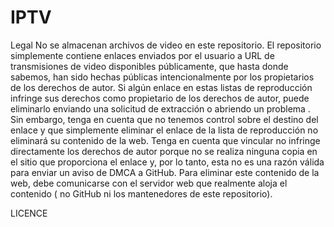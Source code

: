# IPTV
Legal
No se almacenan archivos de video en este repositorio. El repositorio simplemente contiene enlaces enviados por el usuario a URL de transmisiones de video disponibles públicamente, que hasta donde sabemos, han sido hechas públicas intencionalmente por los propietarios de los derechos de autor. Si algún enlace en estas listas de reproducción infringe sus derechos como propietario de los derechos de autor, puede eliminarlo enviando una solicitud de extracción o abriendo un problema . Sin embargo, tenga en cuenta que no tenemos control sobre el destino del enlace y que simplemente eliminar el enlace de la lista de reproducción no eliminará su contenido de la web. Tenga en cuenta que vincular no infringe directamente los derechos de autor porque no se realiza ninguna copia en el sitio que proporciona el enlace y, por lo tanto, esta no es una razón válida para enviar un aviso de DMCA a GitHub. Para eliminar este contenido de la web, debe comunicarse con el servidor web que realmente aloja el contenido ( no GitHub ni los mantenedores de este repositorio).

LICENCE
